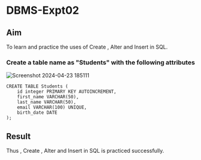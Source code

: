 # DBMS-Expt02

## Aim
To learn and practice the uses of Create , Alter and Insert in SQL.

### Create a table name as "Students" with the following attributes
![Screenshot 2024-04-23 185111](https://github.com/Harsayazheni/DBMS-Expt02/assets/118708467/9bf6a267-502f-43eb-a1a5-c2d76fcd6dd9)
```
CREATE TABLE Students (
    id integer PRIMARY KEY AUTOINCREMENT,
    first_name VARCHAR(50),
    last_name VARCHAR(50),
    email VARCHAR(100) UNIQUE,
    birth_date DATE
);
```
## Result
Thus , Create , Alter and Insert in SQL is practiced successfully.
